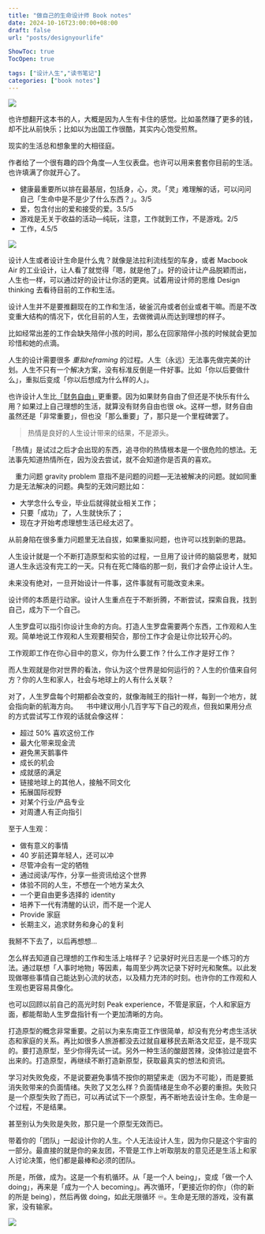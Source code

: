 ```yaml
---
title: "做自己的生命设计师 Book notes"
date: 2024-10-16T23:00:00+08:00
draft: false
url: "posts/designyourlife"

ShowToc: true
TocOpen: true

tags: ["设计人生","读书笔记"]
categories: ["book notes"]
---
```


![](/img/designyourlife.jpeg)

也许想翻开这本书的人，大概是因为人生有卡住的感觉。比如虽然赚了更多的钱，却不比从前快乐；比如以为出国工作很酷，其实内心饱受煎熬。

现实的生活总和想象里的大相径庭。

作者给了一个很有趣的四个角度—人生仪表盘。也许可以用来套套你目前的生活。也许填满了你就开心了。

- 健康最重要所以排在最基层，包括身，心，灵。「灵」难理解的话，可以问问自己「生命中是不是少了什么东西？」。3/5
- 爱，包含付出的爱和接受的爱。3.5/5
- 游戏是无关于收益的活动—纯玩，注意，工作就到工作，不是游戏。2/5
- 工作，4.5/5

![](/img/yibiaopan.png)

设计人生或者设计生命是什么鬼？就像是法拉利流线型的车身，或者 Macbook Air 的工业设计，让人看了就觉得「嗯，就是他了」。好的设计让产品脱颖而出，人生也一样，可以通过好的设计让你活的更爽。试着用设计师的思维 Design thinking 去看待目前的工作和生活。


设计人生并不是要推翻现在的工作和生活，破釜沉舟或者创业或者干嘛。而是不改变重大结构的情况下，优化目前的人生，去做微调从而达到理想的样子。

比如经常出差的工作会缺失陪伴小孩的时间，那么在回家陪伴小孩的时候就会更加珍惜和她的点滴。

人生的设计需要很多 *重拟reframing* 的过程。人生（永远）无法事先做完美的计划。人生不只有一个解决方案，没有标准反倒是一件好事。比如「你以后要做什么」，重拟后变成「你以后想成为什么样的人」。


也许设计人生比[「财务自由」](https://eddy.lu/posts/ff/)更重要。因为如果财务自由了但还是不快乐有什么用？如果过上自己理想的生活，就算没有财务自由也很 ok。这样一想，财务自由虽然还是「非常重要」，但也没「那么重要」了，那只是一个里程碑罢了。


> 热情是良好的人生设计带来的结果，不是源头。


「热情」是试过之后才会出现的东西，追寻你的热情根本是一个很危险的想法。无法事先知道热情所在，因为没去尝试，就不会知道你是否真的喜欢。


⠀
重力问题 gravity problem 意指不是问题的问题—无法被解决的问题。就如同重力是无法解决的问题。典型的无效问题比如：
- 大学念什么专业，毕业后就得就业相关工作；
- 只要「成功」了，人生就快乐了；
- 现在才开始考虑理想生活已经太迟了。

从前身陷在很多重力问题里无法自拔，如果重拟问题，也许可以找到新的思路。

人生设计就是一个不断打造原型和实验的过程，一旦用了设计师的脑袋思考，就知道人生永远没有完工的一天。只有在死亡降临的那一刻，我们才会停止设计人生。

未来没有绝对，一旦开始设计一件事，这件事就有可能改变未来。

设计师的本质是行动家。设计人生重点在于不断折腾，不断尝试，探索自我，找到自己，成为下一个自己。

人生罗盘可以指引你设计生命的方向。打造人生罗盘需要两个东西，工作观和人生观。简单地说工作观和人生观要相契合，那份工作才会是让你比较开心的。

工作观即工作在你心目中的意义，你为什么要工作？什么工作才是好工作？

而人生观就是你对世界的看法，你认为这个世界是如何运行的？人生的价值来自何方？你的人生和家人，社会与地球上的人有什么关联？

对了，人生罗盘每个时期都会改变的，就像海贼王的指针一样，每到一个地方，就会指向新的航海方向。
⠀
书中建议用小几百字写下自己的观点，但我如果用分点的方式尝试写工作观的话就会像这样：
- 超过 50% 喜欢这份工作
- 最大化带来现金流
- 避免黑天鹅事件
- 成长的机会
- 成就感的满足
- 链接地球上的其他人，接触不同文化
- 拓展国际视野
- 对某个行业/产品专业
- 对周遭人有正向指引

至于人生观：
- 做有意义的事情
- 40 岁前还算年轻人，还可以冲
- 尽管冲会有一定的牺牲
- 通过阅读/写作，分享一些资讯给这个世界
- 体验不同的人生，不想在一个地方呆太久
- 一个更自由更多选择的 identity
- 培养下一代有清醒的认识，而不是一个泥人
- Provide 家庭
- 长期主义，追求财务和身心的复利

我掰不下去了，以后再想想…


怎么样去知道自己理想的工作和生活上啥样子？记录好时光日志是一个练习的方法。通过联想「人事时地物」等因素，每周至少两次记录下好时光和聚焦。以此发现做哪些事情自己能达到心流的状态，以及精力充沛的时刻。也许你的工作观和人生观也更容易具像化。

也可以回顾以前自己的高光时刻 Peak experience，不管是家庭，个人和家庭方面，都能帮助人生罗盘指针有一个更加清晰的方向。




打造原型的概念非常重要。之前以为来东南亚工作很简单，却没有充分考虑生活状态和家庭的关系。再比如很多人旅游都没去过就自雇移民去斯洛文尼亚，是不现实的。要打造原型，至少你得先试一试。另外一种生活的酸甜苦辣，没体验过是尝不出来的。打造原型，再继续不断打造新原型，获取最真实的想法和资讯。

学习对失败免疫，不是说要避免事情不按你的期望来走（因为不可能），而是要抵消失败带来的负面情绪。失败了又怎么样？负面情绪是生命不必要的重担。失败只是一个原型失败了而已，可以再试试下一个原型，再不断地去设计生命。生命是一个过程，不是结果。

甚至别认为失败是失败，那只是一个原型无效而已。


带着你的「团队」一起设计你的人生。个人无法设计人生，因为你只是这个宇宙的一部分。最直接的就是你的亲友团，不管是工作上听取朋友的意见还是生活上和家人讨论决策，他们都是最棒和必须的团队。

所是，所做，成为。这是一个有机循环。从「是一个人 being」，变成「做一个人 doing」，再来是「成为一个人 becoming」。再次循环，「更接近你的你」（你的新的所是 being），然后再做 doing，如此无限循环 ♾️。生命是无限的游戏，没有赢家，没有输家。

![](/img/beingbecoming.png)




